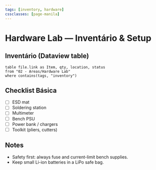 ```yaml
---
tags: [inventory, hardware]
cssclasses: [page-manila]
---
```


# Hardware Lab — Inventário & Setup

## Inventário (Dataview table)
```dataview
table file.link as Item, qty, location, status
from "02 - Areas/Hardware Lab"
where contains(tags, "inventory")
```

## Checklist Básica
- [ ] ESD mat
- [ ] Soldering station
- [ ] Multimeter
- [ ] Bench PSU
- [ ] Power bank / chargers
- [ ] Toolkit (pliers, cutters)

## Notes
- Safety first: always fuse and current-limit bench supplies.
- Keep small Li-ion batteries in a LiPo safe bag.
